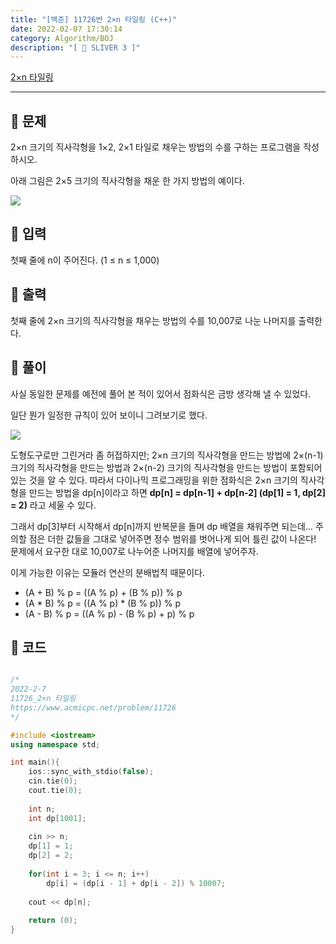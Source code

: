 ```yaml
---
title: "[백준] 11726번 2×n 타일링 (C++)"
date: 2022-02-07 17:30:14
category: Algorithm/BOJ
description: "[ 🤍 SLIVER 3 ]"
---
```


[2×n 타일링](https://www.acmicpc.net/problem/11726)

- - -
## 🌟 문제
2×n 크기의 직사각형을 1×2, 2×1 타일로 채우는 방법의 수를 구하는 프로그램을 작성하시오.

아래 그림은 2×5 크기의 직사각형을 채운 한 가지 방법의 예이다.

![](https://onlinejudgeimages.s3-ap-northeast-1.amazonaws.com/problem/11726/1.png)

## 🌟 입력

첫째 줄에 n이 주어진다. (1 ≤ n ≤ 1,000)

## 🌟 출력

첫째 줄에 2×n 크기의 직사각형을 채우는 방법의 수를 10,007로 나눈 나머지를 출력한다.
 
## 🌟 풀이

사실 동일한 문제를 예전에 풀어 본 적이 있어서 점화식은 금방 생각해 낼 수 있었다.

일단 뭔가 일정한 규칙이 있어 보이니 그려보기로 했다.

![](/11726.png)

도형도구로만 그린거라 좀 허접하지만; 2×n 크기의 직사각형을 만드는 방법에 2×(n-1) 크기의 직사각형을 만드는 방법과 2×(n-2) 크기의 직사각형을 만드는 방법이 포함되어 있는 것을 알 수 있다. 따라서 다이나믹 프로그래밍을 위한 점화식은 2×n 크기의 직사각형을 만드는 방법을 dp[n]이라고 하면 **dp[n] = dp[n-1] + dp[n-2] (dp[1] = 1, dp[2] = 2)** 라고 세울 수 있다.

그래서 dp[3]부터 시작해서 dp[n]까지 반복문을 돌며 dp 배열을 채워주면 되는데... 주의할 점은 더한 값들을 그대로 넣어주면 정수 범위를 벗어나게 되어 틀린 값이 나온다! 문제에서 요구한 대로 10,007로 나누어준 나머지를 배열에 넣어주자.

이게 가능한 이유는 모듈러 연산의 분배법칙 때문이다.

- (A + B) % p = ((A % p) + (B % p)) % p
- (A \* B) % p = ((A % p) \* (B % p)) % p
- (A - B) % p = ((A % p) - (B % p) + p) % p

## 🌟 코드

```cpp

/*
2022-2-7
11726_2×n 타일링
https://www.acmicpc.net/problem/11726
*/

#include <iostream>
using namespace std;

int main(){
    ios::sync_with_stdio(false);
    cin.tie(0);
    cout.tie(0);
    
    int n;
    int dp[1001];
    
    cin >> n;
    dp[1] = 1;
    dp[2] = 2;
    
    for(int i = 3; i <= n; i++)
        dp[i] = (dp[i - 1] + dp[i - 2]) % 10007;
        
    cout << dp[n];
    
    return (0);
}

```